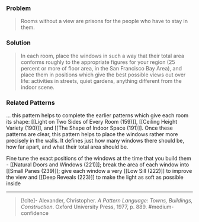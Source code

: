 ### Problem
>Rooms without a view are prisons for the people who have to stay in them.

### Solution
>In each room, place the windows in such a way that their total area conforms roughly to the appropriate figures for your region (25 percent or more of floor area, in the San Francisco Bay Area), and place them in positions which give the best possible views out over life: activities in streets, quiet gardens, anything different from the indoor scene.

### Related Patterns
... this pattern helps to complete the earlier patterns which give each room its shape: [[Light on Two Sides of Every Room (159)]], [[Ceiling Height Variety (190)]], and [[The Shape of Indoor Space (191)]]. Once these patterns are clear, this pattern helps to place the windows rather more precisely in the walls. It defines just how many windows there should be, how far apart, and what their total area should be.

Fine tune the exact positions of the windows at the time that you build them - [[Natural Doors and Windows (221)]]; break the area of each window into [[Small Panes (239)]]; give each window a very [[Low Sill (222)]] to improve the view and [[Deep Reveals (223)]] to make the light as soft as possible inside

---
> [!cite]- Alexander, Christopher. _A Pattern Language: Towns, Buildings, Construction_. Oxford University Press, 1977, p. 889.
> #medium-confidence 